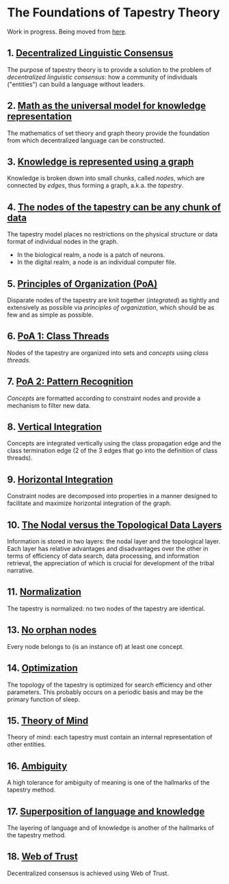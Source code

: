 The Foundations of Tapestry Theory
=====

Work in progress. Being moved from [here](https://github.com/wds4/tribal-tapestry/blob/main/essays/bookJustification/hypotheses/tapestryFoundation.md).

## 1. [Decentralized Linguistic Consensus]()
The purpose of tapestry theory is to provide a solution to the problem of *decentralized linguistic consensus*: how a community of individuals ("entities") can build a language without leaders.

## 2. [Math as the universal model for knowledge representation]()
The mathematics of set theory and graph theory provide the foundation from which decentralized language can be constructed.

## 3. [Knowledge is represented using a graph]()
Knowledge is broken down into small chunks, called *nodes*, which are connected by *edges*, thus forming a graph, a.k.a. the *tapestry*.

## 4. [The nodes of the tapestry can be any chunk of data]()
The tapestry model places no restrictions on the physical structure or data format of individual nodes in the graph.
- In the biological realm, a node is a patch of neurons.
- In the digital realm, a node is an individual computer file.

## 5. [Principles of Organization (PoA)]()
Disparate nodes of the tapestry are knit together (*integrated*) as tightly and extensively as possible via *principles of organization*, which should be as few and as simple as possible.

## 6. [PoA 1: Class Threads]()
Nodes of the tapestry are organized into sets and *concepts* using *class threads*.

## 7. [PoA 2: Pattern Recognition]()
*Concepts* are formatted according to constraint nodes and provide a mechanism to filter new data.

## 8. [Vertical Integration]()
Concepts are integrated vertically using the class propagation edge and the class termination edge (2 of the 3 edges that go into the definition of class threads).

## 9. [Horizontal Integration]()
Constraint nodes are decomposed into properties in a manner designed to facilitate and maximize horizontal integration of the graph.

## 10. [The Nodal versus the Topological Data Layers]()
Information is stored in two layers: the nodal layer and the topological layer. Each layer has relative advantages and disadvantages over the other in terms of efficiency of data search, data processing, and information retrieval, the appreciation of which is crucial for development of the tribal narrative.

## 11. [Normalization]()
The tapestry is normalized: no two nodes of the tapestry are identical.

## 13. [No orphan nodes]()
Every node belongs to (is an instance of) at least one concept.

## 14. [Optimization]()
The topology of the tapestry is optimized for search efficiency and other parameters. This probably occurs on a periodic basis and may be the primary function of sleep.

## 15. [Theory of Mind]()
Theory of mind: each tapestry must contain an internal representation of other entities.

## 16. [Ambiguity]()
A high tolerance for ambiguity of meaning is one of the hallmarks of the tapestry method.

## 17. [Superposition of language and knowledge]()
The layering of language and of knowledge is another of the hallmarks of the tapestry method.

## 18. [Web of Trust]()
Decentralized consensus is achieved using Web of Trust.
